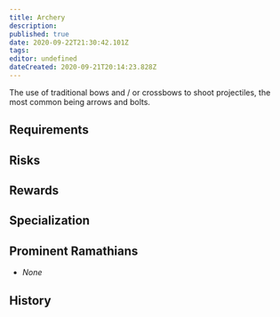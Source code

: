 ```yaml
---
title: Archery
description: 
published: true
date: 2020-09-22T21:30:42.101Z
tags: 
editor: undefined
dateCreated: 2020-09-21T20:14:23.828Z
---
```


The use of traditional bows and / or crossbows to shoot projectiles, the most common being arrows and bolts.

## Requirements

## Risks

## Rewards

## Specialization

## Prominent Ramathians

- *None*

## History

